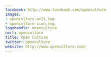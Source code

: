```yaml
---
facebook: http://www.facebook.com/openculture
images:
- openculture-ar21.svg
- openculture-icon.svg
logohandle: openculture
sort: openculture
title: Open Culture
twitter: openculture
website: http://www.openculture.com/
---
```

